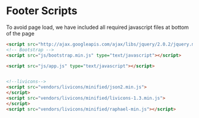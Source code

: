 # Footer Scripts
To avoid page load, we have included all required javascript files at bottom of the page
```html
<script src="http://ajax.googleapis.com/ajax/libs/jquery/2.0.2/jquery.min.js"></script>
<!-- Bootstrap -->
<script src="js/bootstrap.min.js" type="text/javascript"></script>

<script src="js/app.js" type="text/javascript"></script>


<!--livicons-->
<script src="vendors/livicons/minified/json2.min.js">
</script>
<script src="vendors/livicons/minified/livicons-1.3.min.js">
</script>
<script src="vendors/livicons/minified/raphael-min.js"></script>
```

